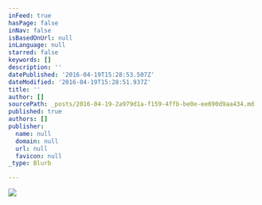 ```yaml
---
inFeed: true
hasPage: false
inNav: false
isBasedOnUrl: null
inLanguage: null
starred: false
keywords: []
description: ''
datePublished: '2016-04-19T15:28:53.507Z'
dateModified: '2016-04-19T15:28:51.937Z'
title: ''
author: []
sourcePath: _posts/2016-04-19-2a979d1a-f159-4ffb-be0e-ee690d9aa434.md
published: true
authors: []
publisher:
  name: null
  domain: null
  url: null
  favicon: null
_type: Blurb

---
```

![](https://the-grid-user-content.s3-us-west-2.amazonaws.com/da4452cb-944e-4658-90c2-5676ce581848.gif)